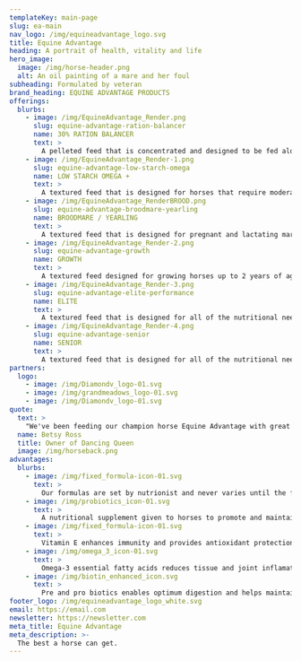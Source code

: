 ```yaml
---
templateKey: main-page
slug: ea-main
nav_logo: /img/equineadvantage_logo.svg
title: Equine Advantage
heading: A portrait of health, vitality and life
hero_image:
  image: /img/horse-header.png
  alt: An oil painting of a mare and her foul
subheading: Formulated by veteran
brand_heading: EQUINE ADVANTAGE PRODUCTS
offerings:
  blurbs:
    - image: /img/EquineAdvantage_Render.png
      slug: equine-advantage-ration-balancer
      name: 30% RATION BALANCER
      text: >
        A pelleted feed that is concentrated and designed to be fed along with quality hay or pasture. Fortified with Grand Meadows supplement for optimum levels of vitamins and trace minerals. Contains high quality protein, essential amino acids and higher levels of both biotin and lysine.
    - image: /img/EquineAdvantage_Render-1.png
      slug: equine-advantage-low-starch-omega
      name: LOW STARCH OMEGA +
      text: >
        A textured feed that is designed for horses that require moderate to significant calories in addition to their forage. Fortified with Grand Meadows supplement for the overall health and immune system of your horse. Made with calm digestible energy that comes from high quality fiber and fat sources.
    - image: /img/EquineAdvantage_RenderBROOD.png
      slug: equine-advantage-broodmare-yearling
      name: BROODMARE / YEARLING
      text: >
        A textured feed that is designed for pregnant and lactating mares, breeding stallions, along with growing horses and ponies. Fortified with Grand Meadows supplement for the overall health and immune system of your horse. Formulated to promote healthy growth and bone development in weanling and yearling horses.
    - image: /img/EquineAdvantage_Render-2.png
      slug: equine-advantage-growth
      name: GROWTH
      text: >
        A textured feed designed for growing horses up to 2 years of age. Fortified with Grand Meadows for the overall health and immune system of your horse. It is highly palatable and promotes proper growth and development in young horses. Moderate fiber levels from highly digestible sources, such as shredded beet pulp and soybean hulls.
    - image: /img/EquineAdvantage_Render-3.png
      slug: equine-advantage-elite-performance
      name: ELITE
      text: >
        A textured feed that is designed for all of the nutritional needs of adult and mature horses that is easy to chew. Fortified with Grand Meadows supplement for the overall health and immune system of your horse. Formulated with highly digestible fiber sources-such as shredded beet pulp & soy bean hulls. Senior offers increased protein, amino acids, trace minerals, biotin, Lysine and vitamin fortifications that older horses with reduced digestive efficiency may benefit from.
    - image: /img/EquineAdvantage_Render-4.png
      slug: equine-advantage-senior
      name: SENIOR
      text: >
        A textured feed that is designed for all of the nutritional needs of adult and mature horses that is easy to chew. Fortified with Grand Meadows supplement for the overall health and immune system of your horse. Formulated with highly digestible fiber sources-such as shredded beet pulp & soy bean hulls. Senior offers increased protein, amino acids, trace minerals, biotin, Lysine and vitamin fortifications that older horses with reduced digestive efficiency may benefit from.
partners:
  logo:
    - image: /img/Diamondv_logo-01.svg
    - image: /img/grandmeadows_logo-01.svg
    - image: /img/Diamondv_logo-01.svg
quote:
  text: >
    "We've been feeding our champion horse Equine Advantage with great results. She really enjoys the feed and the results have been undeniable."
  name: Betsy Ross
  title: Owner of Dancing Queen
  image: /img/horseback.png
advantages:
  blurbs:
    - image: /img/fixed_formula-icon-01.svg
      text: >
        Our formulas are set by nutrionist and never varies until the formula or ingredients are updated to meet requirements
    - image: /img/probiotics_icon-01.svg
      text: >
        A nutritional supplement given to horses to promote and maintain the growth of healthy hooves and coat
    - image: /img/fixed_formula-icon-01.svg
      text: >
        Vitamin E enhances immunity and provides antioxidant protection against tissue damage
    - image: /img/omega_3_icon-01.svg
      text: >
        Omega-3 essential fatty acids reduces tissue and joint inflamation, creates healthier digestive system, and stronger immune system
    - image: /img/biotin_enhanced_icon.svg
      text: >
        Pre and pro biotics enables optimum digestion and helps maintain intestinal health
footer_logo: /img/equineadvantage_logo_white.svg
email: https://email.com
newsletter: https://newsletter.com
meta_title: Equine Advantage
meta_description: >-
  The best a horse can get.
---
```

